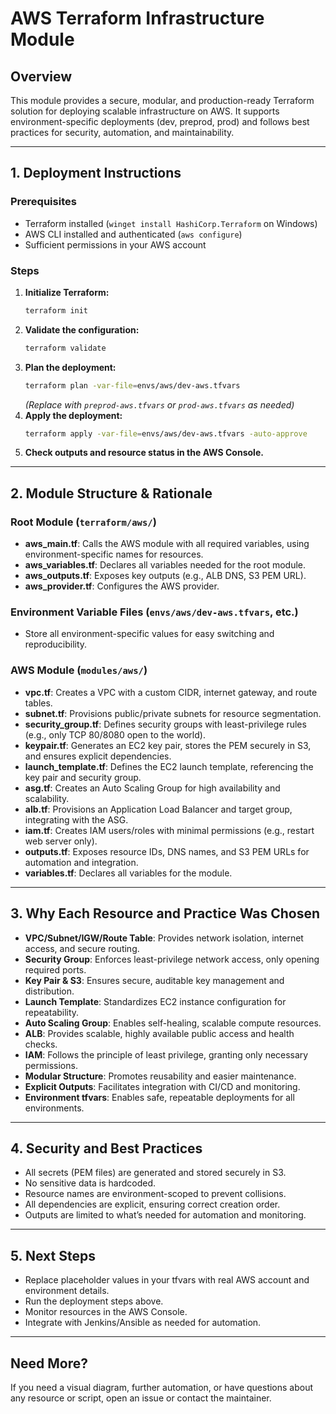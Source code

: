# AWS Terraform Infrastructure Module

## Overview
This module provides a secure, modular, and production-ready Terraform solution for deploying scalable infrastructure on AWS. It supports environment-specific deployments (dev, preprod, prod) and follows best practices for security, automation, and maintainability.

---

## 1. Deployment Instructions

### Prerequisites
- Terraform installed (`winget install HashiCorp.Terraform` on Windows)
- AWS CLI installed and authenticated (`aws configure`)
- Sufficient permissions in your AWS account

### Steps
1. **Initialize Terraform:**
   ```bash
   terraform init
   ```
2. **Validate the configuration:**
   ```bash
   terraform validate
   ```
3. **Plan the deployment:**
   ```bash
   terraform plan -var-file=envs/aws/dev-aws.tfvars
   ```
   *(Replace with `preprod-aws.tfvars` or `prod-aws.tfvars` as needed)*
4. **Apply the deployment:**
   ```bash
   terraform apply -var-file=envs/aws/dev-aws.tfvars -auto-approve
   ```
5. **Check outputs and resource status in the AWS Console.**

---

## 2. Module Structure & Rationale

### Root Module (`terraform/aws/`)
- **aws_main.tf**: Calls the AWS module with all required variables, using environment-specific names for resources.
- **aws_variables.tf**: Declares all variables needed for the root module.
- **aws_outputs.tf**: Exposes key outputs (e.g., ALB DNS, S3 PEM URL).
- **aws_provider.tf**: Configures the AWS provider.

### Environment Variable Files (`envs/aws/dev-aws.tfvars`, etc.)
- Store all environment-specific values for easy switching and reproducibility.

### AWS Module (`modules/aws/`)
- **vpc.tf**: Creates a VPC with a custom CIDR, internet gateway, and route tables.
- **subnet.tf**: Provisions public/private subnets for resource segmentation.
- **security_group.tf**: Defines security groups with least-privilege rules (e.g., only TCP 80/8080 open to the world).
- **keypair.tf**: Generates an EC2 key pair, stores the PEM securely in S3, and ensures explicit dependencies.
- **launch_template.tf**: Defines the EC2 launch template, referencing the key pair and security group.
- **asg.tf**: Creates an Auto Scaling Group for high availability and scalability.
- **alb.tf**: Provisions an Application Load Balancer and target group, integrating with the ASG.
- **iam.tf**: Creates IAM users/roles with minimal permissions (e.g., restart web server only).
- **outputs.tf**: Exposes resource IDs, DNS names, and S3 PEM URLs for automation and integration.
- **variables.tf**: Declares all variables for the module.

---

## 3. Why Each Resource and Practice Was Chosen

- **VPC/Subnet/IGW/Route Table**: Provides network isolation, internet access, and secure routing.
- **Security Group**: Enforces least-privilege network access, only opening required ports.
- **Key Pair & S3**: Ensures secure, auditable key management and distribution.
- **Launch Template**: Standardizes EC2 instance configuration for repeatability.
- **Auto Scaling Group**: Enables self-healing, scalable compute resources.
- **ALB**: Provides scalable, highly available public access and health checks.
- **IAM**: Follows the principle of least privilege, granting only necessary permissions.
- **Modular Structure**: Promotes reusability and easier maintenance.
- **Explicit Outputs**: Facilitates integration with CI/CD and monitoring.
- **Environment tfvars**: Enables safe, repeatable deployments for all environments.

---

## 4. Security and Best Practices

- All secrets (PEM files) are generated and stored securely in S3.
- No sensitive data is hardcoded.
- Resource names are environment-scoped to prevent collisions.
- All dependencies are explicit, ensuring correct creation order.
- Outputs are limited to what’s needed for automation and monitoring.

---

## 5. Next Steps

- Replace placeholder values in your tfvars with real AWS account and environment details.
- Run the deployment steps above.
- Monitor resources in the AWS Console.
- Integrate with Jenkins/Ansible as needed for automation.

---

## Need More?
If you need a visual diagram, further automation, or have questions about any resource or script, open an issue or contact the maintainer.
